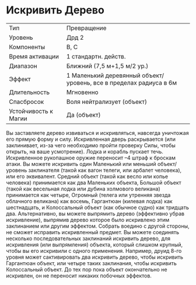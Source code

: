 
# Искривить Дерево

| | |
|---|---|
|Тип|Превращение|
|Уровень| Дрд 2|
|Компоненты| В, С|
|Время активации| 1 стандартн. действ.|
|Диапазон| Ближний (7,5 м+1,5 м/2 ур.)|
|Эффект| 1 Маленький деревянный объект/уровень, все в пределах радиуса в 6м|
|Длительность| Мгновенно|
|Спасбросок| Воля нейтрализует (объект)|
|Устойчивость к Магии| Да (объект)|

Вы заставляете дерево извиваться и
искривляться, навсегда уничтожая его
прямую форму и силу. Искривленная
дверь раскрывается (или заклинивает,
из-за чего необходимо пройти проверку
Силы, чтобы открыть, на ваше усмотрение). Лодка и корабль пускает течь. Искривленное рукопашное оружие переносит –4 штраф к броскам атаки.
Вы можете искривить один Маленький или меньший объект/уровень заклинателя (такой как вагон телеги, или
арбалет человека), или его эквивалент.
Средний объект (такой как весло или
копье человека) принимается как два
Маленьких объекта, Большой объект
(такой как весельная лодка или дубина
холмового великана) принимается как
четыре, Огромный (телега или утренняя звезда облачного великана) как восемь, Гаргантюан (килевая лодка) как
шестнадцать, и Колоссальный объект
(как обычное судно) как тридцать два.
Альтернативно, вы можете выпрямить дерево (эффективно убрав искривление), выпрямив дерево которое было
искривлено этим заклинанием или
другим эффектом. Собрать воедино с
другой стороны, не сможет исправить
искривленный предмет.
Вы можете соединять несколько последовательных заклинаний
искривить дерево, для искривления (или выпрямления) объекта, который слишком
крупный, чтобы вы его искривили с
одного применения. Например, друид
8-го уровня может сактивировать два
искривить дерево, чтобы искривить
Гаргантюан объект, или четыре таких
заклинания, чтобы искривить Колоссальный объект. До тех пор пока объект
окончательно не искривлен, он не переносит никаких побочных эффектов.